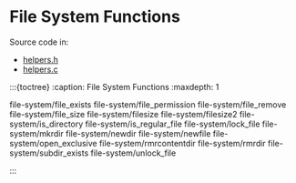 # File System Functions

Source code in:

- [helpers.h](https://github.com/artgins/yunetas/blob/main/kernel/c/gobj-c/src/helpers.h)
- [helpers.c](https://github.com/artgins/yunetas/blob/main/kernel/c/gobj-c/src/helpers.c)


:::{toctree}
:caption: File System Functions
:maxdepth: 1

file-system/file_exists
file-system/file_permission
file-system/file_remove
file-system/file_size
file-system/filesize
file-system/filesize2
file-system/is_directory
file-system/is_regular_file
file-system/lock_file
file-system/mkrdir
file-system/newdir
file-system/newfile
file-system/open_exclusive
file-system/rmrcontentdir
file-system/rmrdir
file-system/subdir_exists
file-system/unlock_file

:::
